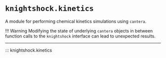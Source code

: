 # `knightshock.kinetics`

A module for performing chemical kinetics simulations using `cantera`.

!!! Warning
    Modifying the state of underlying `cantera` objects in between function calls to the `knightshock`
    interface can lead to unexpected results.

---

::: knightshock.kinetics
